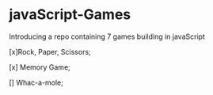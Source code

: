 # javaScript-Games
Introducing a repo containing 7 games building in javaScript

[x]Rock, Paper, Scissors;
            
[x] Memory Game;

[] Whac-a-mole;